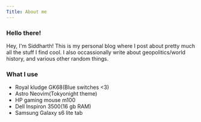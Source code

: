 ```yaml
---
Title: About me
---
```


### Hello there!

Hey, I'm Siddharth! This is my personal blog where I post about pretty much all the stuff I find cool. I also occassionally write about
geopolitics/world history, and various other random things.

### What I use

- Royal kludge GK68(Blue switches <3)
- Astro Neovim(Tokyonight theme)
- HP gaming mouse m100
- Dell Inspiron 3500(16 gb RAM)
- Samsung Galaxy s6 lite tab
